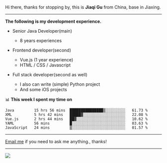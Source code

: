 Hi there, thanks for stopping by, this is **Jiaqi Gu** from China, base in Jiaxing.

---

**The following is my development experience.**

- Senior Java Developer(main)
  - 8 years experiences

- Frontend developer(second)
  - Vue.js (1 year experience)
  - HTML / CSS / Javascript
  
- Full stack developer(second as well)
  - I also can write (simple) Python project
  - And some iOS projects

📊 **This week I spent my time on**
<!--START_SECTION:waka-->
```text
Java         15 hrs 56 mins  ███████████████▒░░░░░░░░░   61.73 % 
XML          5 hrs 42 mins   █████▓░░░░░░░░░░░░░░░░░░░   22.08 % 
Vue.js       2 hrs 44 mins   ██▓░░░░░░░░░░░░░░░░░░░░░░   10.62 % 
YAML         56 mins         █░░░░░░░░░░░░░░░░░░░░░░░░   03.63 % 
JavaScript   24 mins         ▒░░░░░░░░░░░░░░░░░░░░░░░░   01.57 % 
```
<!--END_SECTION:waka-->

---

[Email me](mailto:droidqw@gmail.com?subject=Hiring_from_GitHub) if you need to ask me anything., thanks!

---

![]( https://visitor-badge.glitch.me/badge?page_id=githubgujiaqi)
